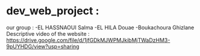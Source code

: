 # dev_web_project :
our group : -EL HASSNAOUI Salma  -EL HILA Douae  -Boukachoura Ghizlane
Descriptive video of the website : 
https://drive.google.com/file/d/1jfGDkMJWPMJkibMjTWaDzHM3-9pUYHDG/view?usp=sharing
